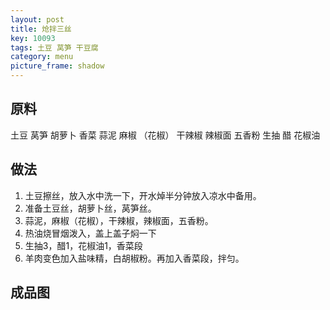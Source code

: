 ```yaml
---
layout: post
title: 炝拌三丝
key: 10093
tags: 土豆 莴笋 干豆腐
category: menu
picture_frame: shadow
---
```


## 原料

土豆 莴笋 胡萝卜 香菜 蒜泥 麻椒 （花椒） 干辣椒 辣椒面 五香粉 生抽 醋 花椒油


<!--more-->

## 做法
1. 土豆擦丝，放入水中洗一下，开水焯半分钟放入凉水中备用。
2. 准备土豆丝，胡萝卜丝，莴笋丝。
3. 蒜泥，麻椒（花椒），干辣椒，辣椒面，五香粉。
4. 热油烧冒烟泼入，盖上盖子焖一下
5. 生抽3，醋1，花椒油1，香菜段
6. 羊肉变色加入盐味精，白胡椒粉。再加入香菜段，拌匀。


## 成品图

![]()

